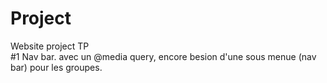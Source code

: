 # Project
Website project TP<br>
#1 Nav bar. avec un @media query, encore besion d'une sous menue (nav bar) pour les groupes.
